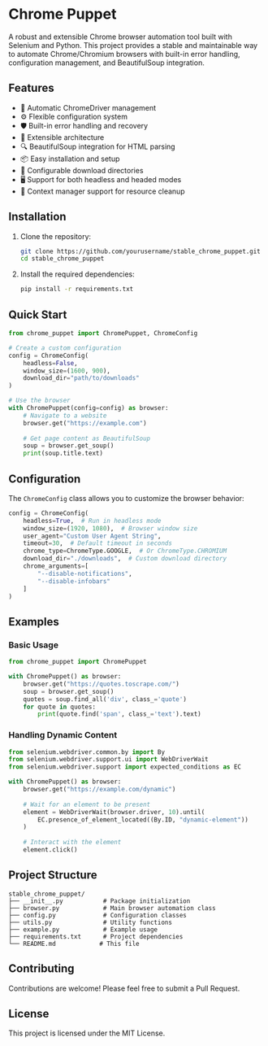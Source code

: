 # Chrome Puppet

A robust and extensible Chrome browser automation tool built with Selenium and Python. This project provides a stable and maintainable way to automate Chrome/Chromium browsers with built-in error handling, configuration management, and BeautifulSoup integration.

## Features

- 🚀 Automatic ChromeDriver management
- ⚙️ Flexible configuration system
- 🛡️ Built-in error handling and recovery
- 🧩 Extensible architecture
- 🔍 BeautifulSoup integration for HTML parsing
- 📦 Easy installation and setup
- 💾 Configurable download directories
- 🖥️ Support for both headless and headed modes
- 🔄 Context manager support for resource cleanup

## Installation

1. Clone the repository:
   ```bash
   git clone https://github.com/yourusername/stable_chrome_puppet.git
   cd stable_chrome_puppet
   ```

2. Install the required dependencies:
   ```bash
   pip install -r requirements.txt
   ```

## Quick Start

```python
from chrome_puppet import ChromePuppet, ChromeConfig

# Create a custom configuration
config = ChromeConfig(
    headless=False,
    window_size=(1600, 900),
    download_dir="path/to/downloads"
)

# Use the browser
with ChromePuppet(config=config) as browser:
    # Navigate to a website
    browser.get("https://example.com")
    
    # Get page content as BeautifulSoup
    soup = browser.get_soup()
    print(soup.title.text)
```

## Configuration

The `ChromeConfig` class allows you to customize the browser behavior:

```python
config = ChromeConfig(
    headless=True,  # Run in headless mode
    window_size=(1920, 1080),  # Browser window size
    user_agent="Custom User Agent String",
    timeout=30,  # Default timeout in seconds
    chrome_type=ChromeType.GOOGLE,  # Or ChromeType.CHROMIUM
    download_dir="./downloads",  # Custom download directory
    chrome_arguments=[
        "--disable-notifications",
        "--disable-infobars"
    ]
)
```

## Examples

### Basic Usage

```python
from chrome_puppet import ChromePuppet

with ChromePuppet() as browser:
    browser.get("https://quotes.toscrape.com/")
    soup = browser.get_soup()
    quotes = soup.find_all('div', class_='quote')
    for quote in quotes:
        print(quote.find('span', class_='text').text)
```

### Handling Dynamic Content

```python
from selenium.webdriver.common.by import By
from selenium.webdriver.support.ui import WebDriverWait
from selenium.webdriver.support import expected_conditions as EC

with ChromePuppet() as browser:
    browser.get("https://example.com/dynamic")
    
    # Wait for an element to be present
    element = WebDriverWait(browser.driver, 10).until(
        EC.presence_of_element_located((By.ID, "dynamic-element"))
    )
    
    # Interact with the element
    element.click()
```

## Project Structure

```
stable_chrome_puppet/
├── __init__.py           # Package initialization
├── browser.py            # Main browser automation class
├── config.py             # Configuration classes
├── utils.py              # Utility functions
├── example.py            # Example usage
├── requirements.txt      # Project dependencies
└── README.md            # This file
```

## Contributing

Contributions are welcome! Please feel free to submit a Pull Request.

## License

This project is licensed under the MIT License.
